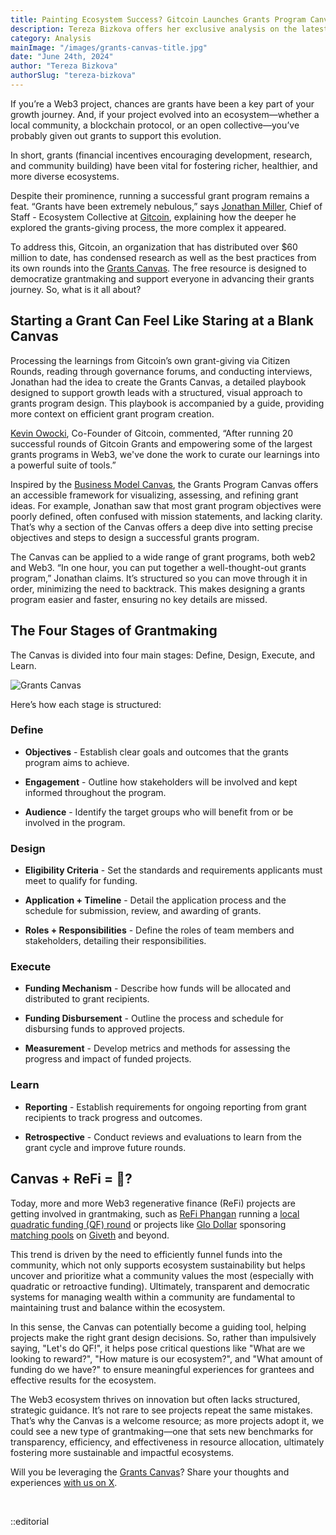 ```yaml
---
title: Painting Ecosystem Success? Gitcoin Launches Grants Program Canvas
description: Tereza Bizkova offers her exclusive analysis on the latest release from Gitcoin.
category: Analysis
mainImage: "/images/grants-canvas-title.jpg"
date: "June 24th, 2024"
author: "Tereza Bizkova"
authorSlug: "tereza-bizkova"
---
```


If you’re a Web3 project, chances are grants have been a key part of your growth journey. And, if your project evolved into an ecosystem—whether a local community, a blockchain protocol, or an open collective—you’ve probably given out grants to support this evolution.

In short, grants (financial incentives encouraging development, research, and community building) have been vital for fostering richer, healthier, and more diverse ecosystems.

Despite their prominence, running a successful grant program remains a feat. “Grants have been extremely nebulous,” says [Jonathan Miller](https://ca.linkedin.com/in/millerdjonathan), Chief of Staff - Ecosystem Collective at [Gitcoin](/project/gitcoin/), explaining how the deeper he explored the grants-giving process, the more complex it appeared.

To address this, Gitcoin, an organization that has distributed over $60 million to date, has condensed research as well as the best practices from its own rounds into the [Grants Canvas](https://grantscanvas.gitcoin.co/). The free resource is designed to democratize grantmaking and support everyone in advancing their grants journey. So, what is it all about?

## Starting a Grant Can Feel Like Staring at a Blank Canvas

Processing the learnings from Gitcoin’s own grant-giving via Citizen Rounds, reading through governance forums, and conducting interviews, Jonathan had the idea to create the Grants Canvas, a detailed playbook designed to support growth leads with a structured, visual approach to grants program design. This playbook is accompanied by a guide, providing more context on efficient grant program creation.

[Kevin Owocki](https://twitter.com/owocki?lang=cs), Co-Founder of Gitcoin, commented, “After running 20 successful rounds of Gitcoin Grants and empowering some of the largest grants programs in Web3, we've done the work to curate our learnings into a powerful suite of tools.”

Inspired by the [Business Model Canvas](https://en.wikipedia.org/wiki/Business_Model_Canvas), the Grants Program Canvas offers an accessible framework for visualizing, assessing, and refining grant ideas. For example, Jonathan saw that most grant program objectives were poorly defined, often confused with mission statements, and lacking clarity. That’s why a section of the Canvas offers a deep dive into setting precise objectives and steps to design a successful grants program.

The Canvas can be applied to a wide range of grant programs, both web2 and Web3. “In one hour, you can put together a well-thought-out grants program,” Jonathan claims. It’s structured so you can move through it in order, minimizing the need to backtrack. This makes designing a grants program easier and faster, ensuring no key details are missed.

## The Four Stages of Grantmaking

The Canvas is divided into four main stages: Define, Design, Execute, and Learn.

![Grants Canvas](/images/grants-canvas-body.jpg)

Here’s how each stage is structured:

### Define

- **Objectives** - Establish clear goals and outcomes that the grants program aims to achieve.

- **Engagement** - Outline how stakeholders will be involved and kept informed throughout the program.

- **Audience** - Identify the target groups who will benefit from or be involved in the program.

### Design

- **Eligibility Criteria** - Set the standards and requirements applicants must meet to qualify for funding.

- **Application + Timeline** -  Detail the application process and the schedule for submission, review, and awarding of grants.

- **Roles + Responsibilities** - Define the roles of team members and stakeholders, detailing their responsibilities.

### Execute

- **Funding Mechanism** - Describe how funds will be allocated and distributed to grant recipients.

- **Funding Disbursement** - Outline the process and schedule for disbursing funds to approved projects.

- **Measurement** - Develop metrics and methods for assessing the progress and impact of funded projects.

### Learn

- **Reporting** - Establish requirements for ongoing reporting from grant recipients to track progress and outcomes.

- **Retrospective** - Conduct reviews and evaluations to learn from the grant cycle and improve future rounds.

## Canvas + ReFi = 🚀?

Today, more and more Web3 regenerative finance (ReFi) projects are getting involved in grantmaking, such as [ReFi Phangan](/project/refi-phangan/) running a [local quadratic funding (QF) round](https://x.com/PhanganQF) or projects like [Glo Dollar](/project/glo-dollar/) sponsoring [matching pools](https://snapshot.org/#/giv.eth/) on [Giveth](/project/giveth/) and beyond. 

This trend is driven by the need to efficiently funnel funds into the community, which not only supports ecosystem sustainability but helps uncover and prioritize what a community values the most (especially with quadratic or retroactive funding). Ultimately, transparent and democratic systems for managing wealth within a community are fundamental to maintaining trust and balance within the ecosystem.

In this sense, the Canvas can potentially become a guiding tool, helping projects make the right grant design decisions. So, rather than impulsively saying, "Let's do QF!", it helps pose critical questions like "What are we looking to reward?", "How mature is our ecosystem?", and "What amount of funding do we have?" to ensure meaningful experiences for grantees and effective results for the ecosystem.

The Web3 ecosystem thrives on innovation but often lacks structured, strategic guidance. It’s not rare to see projects repeat the same mistakes. That’s why the Canvas is a welcome resource; as more projects adopt it, we could see a new type of grantmaking—one that sets new benchmarks for transparency, efficiency, and effectiveness in resource allocation, ultimately fostering more sustainable and impactful ecosystems.

Will you be leveraging the [Grants Canvas](https://grantscanvas.gitcoin.co/)? Share your thoughts and experiences [with us on X](https://x.com/carboncopy_refi).

<br>

::editorial
